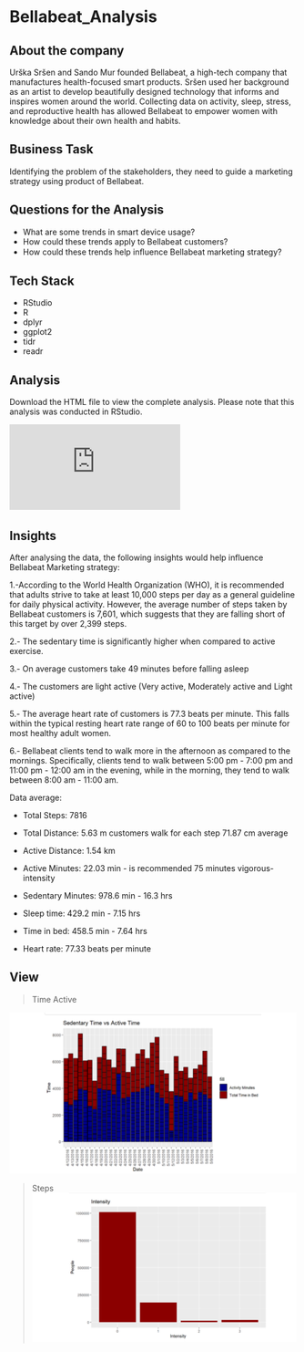 # Bellabeat_Analysis

## About the company
Urška Sršen and Sando Mur founded Bellabeat, a high-tech company that manufactures health-focused smart products. Sršen used her background as an artist to develop beautifully designed technology that informs and inspires women around the world. Collecting data on activity, sleep, stress, and reproductive health has allowed Bellabeat to empower women with knowledge about their own health and habits.

## Business Task
Identifying the problem of the stakeholders, they need to guide a marketing strategy using product of Bellabeat.

## Questions for the Analysis
- What are some trends in smart device usage?
- How could these trends apply to Bellabeat customers?
- How could these trends help inﬂuence Bellabeat marketing strategy?


## Tech Stack
- RStudio
- R
- dplyr
- ggplot2
- tidr
- readr

## Analysis

Download the HTML file to view the complete analysis. Please note that this analysis was conducted in RStudio.


![Download](https://github.com/ESmithE/Bellabeat_Analysis/blob/master/Bellabeat.html)



## Insights 

After analysing the data, the following insights would help influence Bellabeat Marketing strategy:

1.-According to the World Health Organization (WHO), it is recommended that adults strive to take at least 10,000 steps per day as a general guideline for daily physical activity. However, the average number of steps taken by Bellabeat customers is 7,601, which suggests that they are falling short of this target by over 2,399 steps.

2.- The sedentary time is significantly higher when compared to active exercise.

3.- On average customers take 49 minutes before falling asleep

4.- The customers are light active (Very active, Moderately active and Light active)

5.- The average heart rate of customers is 77.3 beats per minute. This falls within the typical resting heart rate range of 60 to 100 beats per minute for most healthy adult women.

6.- Bellabeat clients tend to walk more in the afternoon as compared to the mornings. Specifically, clients tend to walk between 5:00 pm - 7:00 pm and 11:00 pm - 12:00 am in the evening, while in the morning, they tend to walk between 8:00 am - 11:00 am.

Data average:

- Total Steps: 7816

- Total Distance: 5.63 m customers walk for each step 71.87 cm average

- Active Distance: 1.54 km

- Active Minutes: 22.03 min - is recommended 75 minutes vigorous-intensity

- Sedentary Minutes: 978.6 min - 16.3 hrs

- Sleep time: 429.2 min - 7.15 hrs

- Time in bed: 458.5 min - 7.64 hrs

- Heart rate: 77.33 beats per minute


## View

> Time Active

![](https://github.com/ESmithE/Bellabeat_Analysis/blob/master/Sedentary_Active_Time.png)


> Steps
![](https://github.com/ESmithE/Bellabeat_Analysis/blob/master/Active_Intensity.png)


